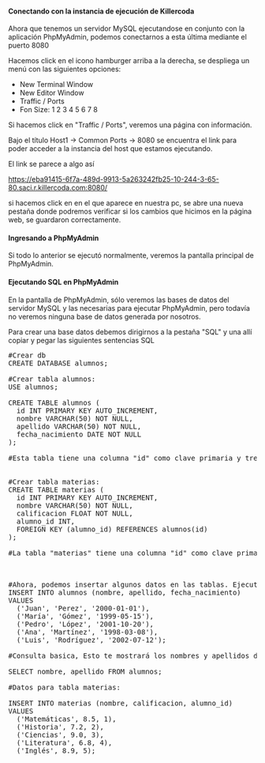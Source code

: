 #### Conectando con la instancia de ejecución de Killercoda
Ahora que tenemos un servidor MySQL ejecutandose en conjunto con la aplicación PhpMyAdmin, podemos conectarnos a esta última mediante el puerto 8080

Hacemos click en el icono hamburger arriba a la derecha, se despliega un menú con las siguientes opciones:
- New Terminal Window
- New Editor Window
- Traffic / Ports
- Fon Size: 1 2 3 4 5 6 7 8

Si hacemos click en "Traffic / Ports", veremos una página con información.

Bajo el título Host1 -> Common Ports -> 8080 se encuentra el link para poder
 acceder a la instancia del host que estamos ejecutando.

El link se parece a algo así

https://eba91415-6f7a-489d-9913-5a263242fb25-10-244-3-65-80.saci.r.killercoda.com:8080/

si hacemos click en en el que aparece en nuestra pc, se abre una nueva pestaña
donde podremos verificar si los cambios que hicimos en la página web, se guardaron 
correctamente.


#### Ingresando a PhpMyAdmin
Si todo lo anterior se ejecutó normalmente, veremos la pantalla principal de PhpMyAdmin.

#### Ejecutando SQL en PhpMyAdmin
En la pantalla de PhpMyAdmin, sólo veremos las bases de datos del servidor MySQL y las necesarias para ejecutar PhpMyAdmin, pero todavía no veremos ninguna base de datos generada por nosotros.

Para crear una base datos debemos dirigirnos a la pestaña "SQL" y una allí copiar y pegar las siguientes sentencias SQL

<pre>
#Crear db
CREATE DATABASE alumnos;

#Crear tabla alumnos:
USE alumnos;

CREATE TABLE alumnos (
  id INT PRIMARY KEY AUTO_INCREMENT,
  nombre VARCHAR(50) NOT NULL,
  apellido VARCHAR(50) NOT NULL,
  fecha_nacimiento DATE NOT NULL
);

#Esta tabla tiene una columna "id" como clave primaria y tres columnas más para el nombre, el apellido y la fecha de nacimiento de los alumnos.


#Crear tabla materias:
CREATE TABLE materias (
  id INT PRIMARY KEY AUTO_INCREMENT,
  nombre VARCHAR(50) NOT NULL,
  calificacion FLOAT NOT NULL,
  alumno_id INT,
  FOREIGN KEY (alumno_id) REFERENCES alumnos(id)
);

#La tabla "materias" tiene una columna "id" como clave primaria y tres columnas más para el nombre de la materia, la calificación y la referencia al ID del alumno al que pertenece la calificación. La cláusula FOREIGN KEY establece la relación entre las tablas "alumnos" y "materias".



#Ahora, podemos insertar algunos datos en las tablas. Ejecuta el siguiente comando para insertar cinco registros de alumnos:
INSERT INTO alumnos (nombre, apellido, fecha_nacimiento)
VALUES
  ('Juan', 'Perez', '2000-01-01'),
  ('María', 'Gómez', '1999-05-15'),
  ('Pedro', 'López', '2001-10-20'),
  ('Ana', 'Martínez', '1998-03-08'),
  ('Luis', 'Rodríguez', '2002-07-12');

#Consulta basica, Esto te mostrará los nombres y apellidos de los alumnos que has insertado.:

SELECT nombre, apellido FROM alumnos;

#Datos para tabla materias:

INSERT INTO materias (nombre, calificacion, alumno_id)
VALUES
  ('Matemáticas', 8.5, 1),
  ('Historia', 7.2, 2),
  ('Ciencias', 9.0, 3),
  ('Literatura', 6.8, 4),
  ('Inglés', 8.9, 5);
</pre>
